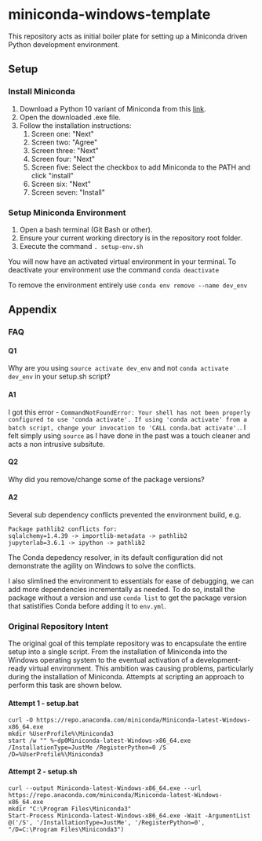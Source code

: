# miniconda-windows-template

This repository acts as initial boiler plate for setting up a Miniconda driven Python development environment.

## Setup

### Install Miniconda

1. Download a Python 10 variant of Miniconda from this [link](https://repo.anaconda.com/miniconda/Miniconda3-py310_23.1.0-1-Windows-x86_64.exe).
2. Open the downloaded .exe file.
3. Follow the installation instructions:
    1. Screen one: "Next"
    2. Screen two: "Agree"
    3. Screen three: "Next"
    4. Screen four: "Next"
    5. Screen five: Select the checkbox to add Miniconda to the PATH and click "install"
    6. Screen six: "Next"
    7. Screen seven: "Install"

### Setup Miniconda Environment

1. Open a bash terminal (Git Bash or other).
2. Ensure your current working directory is in the repository root folder.
3. Execute the command ``. setup-env.sh``

You will now have an activated virtual environment in your terminal. To deactivate your environment use the command ``conda deactivate``

To remove the environment entirely use ```conda env remove --name dev_env```

## Appendix

### FAQ

#### Q1
Why are you using ``source activate dev_env`` and not ``conda activate dev_env`` in your setup.sh script? 

#### A1
I got this error - ```CommandNotFoundError: Your shell has not been properly configured to use 'conda activate'.
If using 'conda activate' from a batch script, change your
invocation to 'CALL conda.bat activate'.```. I felt simply using ```source``` as I have done in the past was a touch cleaner and acts a non intrusive subsitute. 

#### Q2
Why did you remove/change some of the package versions?

#### A2
Several sub dependency conflicts prevented the environment build, e.g.

```
Package pathlib2 conflicts for:
sqlalchemy=1.4.39 -> importlib-metadata -> pathlib2
jupyterlab=3.6.1 -> ipython -> pathlib2
```

The Conda depedency resolver, in its default configuration did not demonstrate the agility on Windows to solve the conflicts. 

I also slimlined the environment to essentials for ease of debugging, we can add more dependencies incrementally as needed. To do so, install the package without a version and use ``conda list`` to get the package version that satistifies Conda before adding it to ``env.yml``.

### Original Repository Intent

The original goal of this template repository was to encapsulate the entire setup into a single script. From the installation of Miniconda into the Windows operating system to the eventual activation of a development-ready virtual environment. This ambition was causing problems, particularly during the installation of Miniconda. Attempts at scripting an approach to perform this task are shown below.

 #### Attempt 1 - setup.bat

```
curl -O https://repo.anaconda.com/miniconda/Miniconda-latest-Windows-x86_64.exe
mkdir %UserProfile%\Miniconda3
start /w "" %~dp0Miniconda-latest-Windows-x86_64.exe /InstallationType=JustMe /RegisterPython=0 /S /D=%UserProfile%\Miniconda3
```

 #### Attempt 2 - setup.sh

```
curl --output Miniconda-latest-Windows-x86_64.exe --url https://repo.anaconda.com/miniconda/Miniconda-latest-Windows-x86_64.exe
mkdir "C:\Program Files\Miniconda3"
Start-Process Miniconda-latest-Windows-x86_64.exe -Wait -ArgumentList @('/S', '/InstallationType=JustMe', '/RegisterPython=0', "/D=C:\Program Files\Miniconda3")
```

